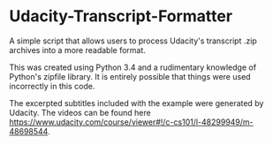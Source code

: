 # Udacity-Transcript-Formatter
A simple script that allows users to process Udacity's transcript .zip archives into a more readable format.

This was created using Python 3.4 and a rudimentary knowledge of Python's zipfile library.  It is entirely possible that things were used incorrectly in this code.

The excerpted subtitles included with the example were generated by Udacity.  The videos can be found here https://www.udacity.com/course/viewer#!/c-cs101/l-48299949/m-48698544.  
